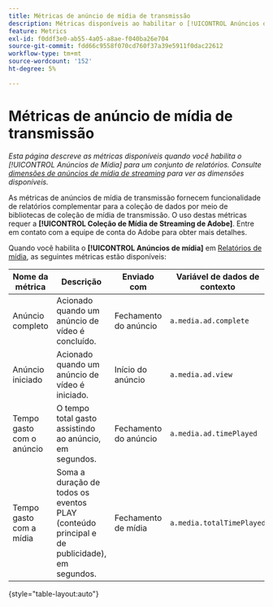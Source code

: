 ```yaml
---
title: Métricas de anúncio de mídia de transmissão
description: Métricas disponíveis ao habilitar o [!UICONTROL Anúncios de mídia] para um conjunto de relatórios.
feature: Metrics
exl-id: f0ddf3e0-ab55-4a05-a8ae-f040ba26e704
source-git-commit: fdd66c9558f070cd760f37a39e5911f0dac22612
workflow-type: tm+mt
source-wordcount: '152'
ht-degree: 5%

---
```


# Métricas de anúncio de mídia de transmissão

*Esta página descreve as métricas disponíveis quando você habilita o [!UICONTROL Anúncios de Mídia] para um conjunto de relatórios. Consulte [dimensões de anúncios de mídia de streaming](../dimensions/sm-ads.md) para ver as dimensões disponíveis.*

As métricas de anúncios de mídia de transmissão fornecem funcionalidade de relatórios complementar para a coleção de dados por meio de bibliotecas de coleção de mídia de transmissão. O uso destas métricas requer a **[!UICONTROL Coleção de Mídia de Streaming de Adobe]**. Entre em contato com a equipe de conta do Adobe para obter mais detalhes.

Quando você habilita o **[!UICONTROL Anúncios de mídia]** em [Relatórios de mídia](/help/admin/admin/c-manage-report-suites/c-edit-report-suites/media-management.md), as seguintes métricas estão disponíveis:

| Nome da métrica | Descrição | Enviado com | Variável de dados de contexto |
| --- | --- | --- | --- |
| Anúncio completo | Acionado quando um anúncio de vídeo é concluído. | Fechamento do anúncio | `a.media.ad.complete` |
| Anúncio iniciado | Acionado quando um anúncio de vídeo é iniciado. | Início do anúncio | `a.media.ad.view` |
| Tempo gasto com o anúncio | O tempo total gasto assistindo ao anúncio, em segundos. | Fechamento do anúncio | `a.media.ad.timePlayed` |
| Tempo gasto com a mídia | Soma a duração de todos os eventos PLAY (conteúdo principal e de publicidade), em segundos. | Fechamento de mídia | `a.media.totalTimePlayed` |

{style="table-layout:auto"}
